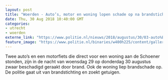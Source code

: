 ```yaml
---
layout: post
title: "Woerden - Auto’s, motor en woning lopen schade op na brandstichting"
date: Thu, 30 Aug 2018 10:40:00 GMT
categories: 
- utrecht 
- woerden 
externe_link: "https://www.politie.nl/nieuws/2018/augustus/30/03-auto%E2%80%99s-motor-en-woning-lopen-schade-op-na-brandstichting-woerden.html"
feature_image: "https://www.politie.nl/binaries/w400h225/content/gallery/politie/stockfotos/partners-o.a.-brandweer-ambulance/nachtelijke-inzet-politie-en-brandweer.jpg"
---
```


Twee auto’s en een motorfiets die direct voor een woning aan de Schoener stonden, zijn in de nacht van woensdag 29 op donderdag 30 augustus zwaar beschadigd geraakt door brand. Ook de woning liep brandschade op. De politie gaat uit van brandstichting en zoekt getuigen.
